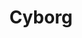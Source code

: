 ---
title: Cyborg
thumbnail: ../images/Cyborg_003.png
images: ["../images/Cyborg_002.png","../images/Cyborg_001.jpg"]
---